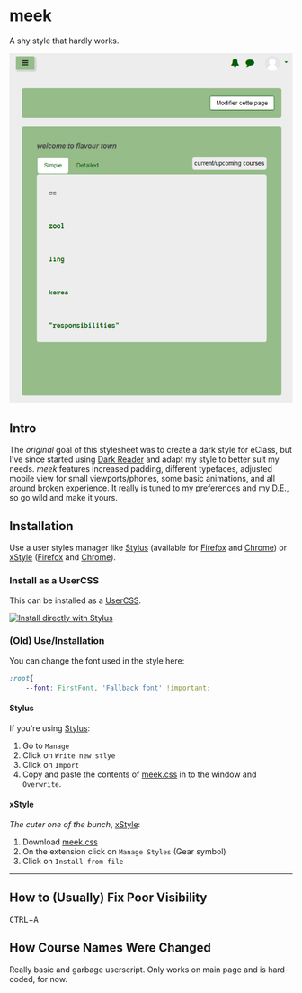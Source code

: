 # meek

A shy style that hardly works.

![Mobile Main Page Screenshot](https://raw.githubusercontent.com/FineCervine/meek/master/mobile_main.png)

## Intro

The *original* goal of this stylesheet was to create a dark style for eClass, but I've since started using [Dark Reader](https://darkreader.org) and adapt my style to better suit my needs. *meek* features increased padding, different typefaces, adjusted mobile view for small viewports/phones, some basic animations, and all around broken experience. It really is tuned to my preferences and my D.E., so go wild and make it yours.

## Installation

Use a user styles manager like [Stylus](https://github.com/openstyles/stylus/)
(available for [Firefox](https://addons.mozilla.org/en-US/firefox/addon/styl-us/)
and [Chrome](https://chrome.google.com/webstore/detail/stylus/clngdbkpkpeebahjckkjfobafhncgmne))
or [xStyle](https://github.com/FirefoxBar/xStyle) ([Firefox](https://addons.mozilla.org/en-US/firefox/addon/xstyle/)
and [Chrome](https://chrome.google.com/webstore/detail/xstyle/hncgkmhphmncjohllpoleelnibpmccpj)).

### Install as a UserCSS

This can be installed as a [UserCSS](https://github.com/openstyles/stylus/wiki/Usercss).

[![Install directly with Stylus](https://img.shields.io/badge/Install%20directly%20with-Stylus-00adad.svg)](https://raw.githubusercontent.com/FineCervine/meek/master/meek.user.css)

### (Old) Use/Installation

You can change the font used in the style here:

```css
:root{
    --font: FirstFont, 'Fallback font' !important;
```

#### Stylus
If you're using [Stylus](https://github.com/openstyles/stylus/):

1. Go to `Manage`
2. Click on `Write new stlye`
3. Click on `Import`
4. Copy and paste the contents of [meek.css]() in to the window and `Overwrite`.

#### xStyle
*The cuter one of the bunch*, [xStyle](https://github.com/FirefoxBar/xStyle):

1. Download [meek.css]()
2. On the extension click on `Manage Styles` (Gear symbol)
3. Click on `Install from file`

---

## How to (Usually) Fix Poor Visibility
<kbd>CTRL</kbd>+<kbd>A</kbd>

## How Course Names Were Changed

Really basic and garbage userscript. Only works on main page and is hard-coded, for now.
